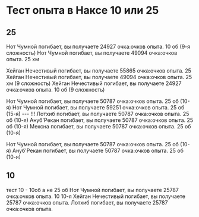 # Тест опыта в Наксе 10 или 25

## 25
Нот Чумной погибает, вы получаете 24927 очка:очков опыта. 10 об (9-я сложность)
Нот Чумной погибает, вы получаете 49094 очка:очков опыта. 25 хм

Хейган Нечестивый погибает, вы получаете 55865 очка:очков опыта. 25
Хейган Нечестивый погибает, вы получаете 49094 очка:очков опыта. 25 хм (9 сложность)
Хейган Нечестивый погибает, вы получаете 24927 очка:очков опыта. 10 об (9 сложность)


Нот Чумной погибает, вы получаете 50787 очка:очков опыта. 25 об (10-я)
Нот Чумной погибает, вы получаете 59251 очка:очков опыта. 25 об (15-я) --- !!!
Лотхиб погибает, вы получаете 50787 очка:очков опыта. 25 об (10-я)
Ануб'Рекан погибает, вы получаете 50787 очка:очков опыта. 25 об (10-я)
Мексна погибает, вы получаете 50787 очка:очков опыта. 25 об (10-я)

Нот Чумной погибает, вы получаете 50787 очка:очков опыта. 25 об (10-я)
Ануб'Рекан погибает, вы получаете 50787 очка:очков опыта. 25 об (10-я)

## 10
тест 10 - 10об а не 25 об
Нот Чумной погибает, вы получаете 25787 очка:очков опыта. 10 10-я
Хейган Нечестивый погибает, вы получаете 25787 очка:очков опыта.
Лотхиб погибает, вы получаете 25787 очка:очков опыта.